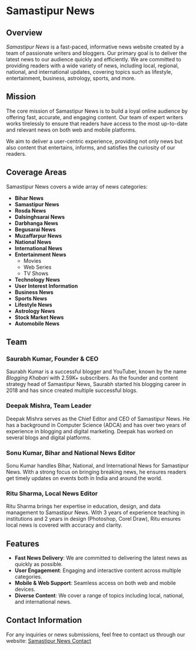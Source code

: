 # Samastipur News

## Overview
*Samastipur News* is a fast-paced, informative news website created by a team of passionate writers and bloggers. Our primary goal is to deliver the latest news to our audience quickly and efficiently. We are committed to providing readers with a wide variety of news, including local, regional, national, and international updates, covering topics such as lifestyle, entertainment, business, astrology, sports, and more.

## Mission
The core mission of Samastipur News is to build a loyal online audience by offering fast, accurate, and engaging content. Our team of expert writers works tirelessly to ensure that readers have access to the most up-to-date and relevant news on both web and mobile platforms.

We aim to deliver a user-centric experience, providing not only news but also content that entertains, informs, and satisfies the curiosity of our readers. 

## Coverage Areas
Samastipur News covers a wide array of news categories:

- **Bihar News**
- **Samastipur News**
- **Rosda News**
- **Dalsinghsarai News**
- **Darbhanga News**
- **Begusarai News**
- **Muzaffarpur News**
- **National News**
- **International News**
- **Entertainment News**
  - Movies
  - Web Series
  - TV Shows
- **Technology News**
- **User Interest Information**
- **Business News**
- **Sports News**
- **Lifestyle News**
- **Astrology News**
- **Stock Market News**
- **Automobile News**

## Team

### Saurabh Kumar, Founder & CEO
Saurabh Kumar is a successful blogger and YouTuber, known by the name *Blogging Khabari* with 2.59K+ subscribers. As the founder and content strategy head of Samastipur News, Saurabh started his blogging career in 2018 and has since created multiple successful blogs.

### Deepak Mishra, Team Leader
Deepak Mishra serves as the Chief Editor and CEO of Samastipur News. He has a background in Computer Science (ADCA) and has over two years of experience in blogging and digital marketing. Deepak has worked on several blogs and digital platforms.

### Sonu Kumar, Bihar and National News Editor
Sonu Kumar handles Bihar, National, and International News for Samastipur News. With a strong focus on bringing breaking news, he ensures readers get timely updates on events both in India and around the world.

### Ritu Sharma, Local News Editor
Ritu Sharma brings her expertise in education, design, and data management to Samastipur News. With 3 years of experience teaching in institutions and 2 years in design (Photoshop, Corel Draw), Ritu ensures local news is covered with accuracy and clarity.

## Features
- **Fast News Delivery**: We are committed to delivering the latest news as quickly as possible.
- **User Engagement**: Engaging and interactive content across multiple categories.
- **Mobile & Web Support**: Seamless access on both web and mobile devices.
- **Diverse Content**: We cover a range of topics including local, national, and international news.

## Contact Information
For any inquiries or news submissions, feel free to contact us through our website: [Samastipur News Contact](https://www.samastipurnews.in)
